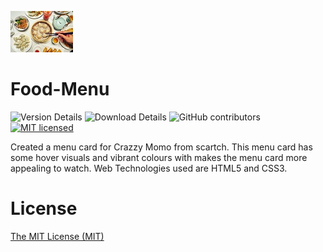 ![Food Menu Logo](logo.jpg)
# Food-Menu

![Version Details](https://img.shields.io/badge/version-1.0-brightgreen.svg)
![Download Details](https://img.shields.io/github/downloads/mohitesh07/food-menu/total.svg)
![GitHub contributors](https://img.shields.io/github/contributors/yami0307/food-menu.svg)
[![MIT licensed](https://img.shields.io/badge/license-MIT-blue.svg)](./LICENSE)

Created a menu card for Crazzy Momo from scartch. This menu card has some hover visuals and vibrant colours with makes the menu card more appealing to watch.
Web Technologies used are HTML5 and CSS3.

# License

[The MIT License (MIT)](LICENSE)

